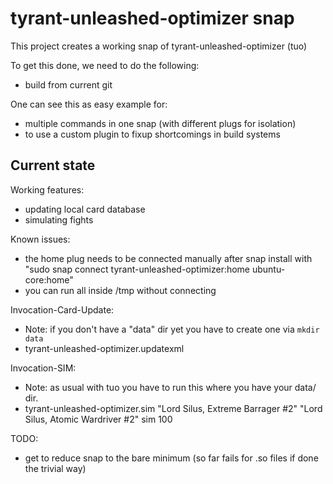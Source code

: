 # tyrant-unleashed-optimizer snap

This project creates a working snap of tyrant-unleashed-optimizer (tuo)

To get this done, we need to do the following:
 - build from current git

One can see this as easy example for:
 - multiple commands in one snap (with different plugs for isolation)
 - to use a custom plugin to fixup shortcomings in build systems

## Current state

Working features:
 - updating local card database
 - simulating fights

Known issues:
  - the home plug needs to be connected manually after snap install with
    "sudo snap connect tyrant-unleashed-optimizer:home ubuntu-core:home"
  - you can run all inside /tmp without connecting

Invocation-Card-Update:
  - Note: if you don't have a "data" dir yet you have to create one via ``mkdir data``
  - tyrant-unleashed-optimizer.updatexml

Invocation-SIM:
  - Note: as usual with tuo you have to run this where you have your data/ dir.
  - tyrant-unleashed-optimizer.sim "Lord Silus, Extreme Barrager #2" "Lord Silus, Atomic Wardriver #2" sim 100

TODO:
 - get to reduce snap to the bare minimum (so far fails for .so files if done the trivial way)
